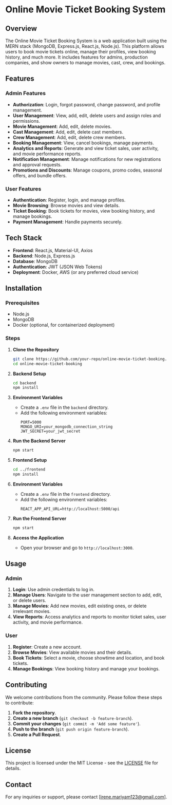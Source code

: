 # Online Movie Ticket Booking System

## Overview

The Online Movie Ticket Booking System is a web application built using the MERN stack (MongoDB, Express.js, React.js, Node.js). This platform allows users to book movie tickets online, manage their profiles, view booking history, and much more. It includes features for admins, production companies, and show owners to manage movies, cast, crew, and bookings.

## Features

### Admin Features
- **Authorization**: Login, forgot password, change password, and profile management.
- **User Management**: View, add, edit, delete users and assign roles and permissions.
- **Movie Management**: Add, edit, delete movies.
- **Cast Management**: Add, edit, delete cast members.
- **Crew Management**: Add, edit, delete crew members.
- **Booking Management**: View, cancel bookings, manage payments.
- **Analytics and Reports**: Generate and view ticket sales, user activity, and movie performance reports.
- **Notification Management**: Manage notifications for new registrations and approval requests.
- **Promotions and Discounts**: Manage coupons, promo codes, seasonal offers, and bundle offers.

### User Features
- **Authentication**: Register, login, and manage profiles.
- **Movie Browsing**: Browse movies and view details.
- **Ticket Booking**: Book tickets for movies, view booking history, and manage bookings.
- **Payment Management**: Handle payments securely.

## Tech Stack

- **Frontend**: React.js, Material-UI, Axios
- **Backend**: Node.js, Express.js
- **Database**: MongoDB
- **Authentication**: JWT (JSON Web Tokens)
- **Deployment**: Docker, AWS (or any preferred cloud service)

## Installation

### Prerequisites

- Node.js
- MongoDB
- Docker (optional, for containerized deployment)

### Steps

1. **Clone the Repository**
    ```bash
    git clone https://github.com/your-repo/online-movie-ticket-booking.git
    cd online-movie-ticket-booking
    ```

2. **Backend Setup**
    ```bash
    cd backend
    npm install
    ```

3. **Environment Variables**
    - Create a `.env` file in the `backend` directory.
    - Add the following environment variables:
      ```env
      PORT=5000
      MONGO_URI=your_mongodb_connection_string
      JWT_SECRET=your_jwt_secret
      ```

4. **Run the Backend Server**
    ```bash
    npm start
    ```

5. **Frontend Setup**
    ```bash
    cd ../frontend
    npm install
    ```

6. **Environment Variables**
    - Create a `.env` file in the `frontend` directory.
    - Add the following environment variables:
      ```env
      REACT_APP_API_URL=http://localhost:5000/api
      ```

7. **Run the Frontend Server**
    ```bash
    npm start
    ```

8. **Access the Application**
    - Open your browser and go to `http://localhost:3000`.

## Usage

### Admin

1. **Login**: Use admin credentials to log in.
2. **Manage Users**: Navigate to the user management section to add, edit, or delete users.
3. **Manage Movies**: Add new movies, edit existing ones, or delete irrelevant movies.
4. **View Reports**: Access analytics and reports to monitor ticket sales, user activity, and movie performance.

### User

1. **Register**: Create a new account.
2. **Browse Movies**: View available movies and their details.
3. **Book Tickets**: Select a movie, choose showtime and location, and book tickets.
4. **Manage Bookings**: View booking history and manage your bookings.

## Contributing

We welcome contributions from the community. Please follow these steps to contribute:

1. **Fork the repository**.
2. **Create a new branch** (`git checkout -b feature-branch`).
3. **Commit your changes** (`git commit -m 'Add some feature'`).
4. **Push to the branch** (`git push origin feature-branch`).
5. **Create a Pull Request**.

## License

This project is licensed under the MIT License - see the [LICENSE](LICENSE) file for details.

## Contact

For any inquiries or support, please contact [irene.mariyam123@gmail.com].
